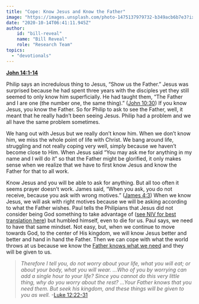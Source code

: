 ```yaml
---
title: "Cope: Know Jesus and Know the Father"
image: "https://images.unsplash.com/photo-1475137979732-b349acb6b7e3?ixlib=rb-1.2.1&amp;q=85&amp;fm=jpg&amp;crop=entropy&amp;cs=srgb&amp;ixid=eyJhcHBfaWQiOjk2NjF9"
date: "2020-10-14T06:41:11.945Z"
author:
    id: "bill-reveal"
    name: "Bill Reveal"
    role: "Research Team"
topics:
  - "devotionals"
---
```

[**John 14:1-14**][1]

Philip says an incredulous thing to Jesus, “Show us the Father.” Jesus was surprised because he had spent three years with the disciples yet they still seemed to only know him superficially. He had taught them, “The Father and I are one (the number one, the same thing).” ([John 10:30][2]) If you know Jesus, you know the Father. So for Philip to ask to see the Father, well, it meant that he really hadn’t been seeing Jesus. Philip had a problem and we all have the same problem sometimes.

We hang out with Jesus but we really don’t know him. When we don’t know him, we miss the whole point of life with Christ. We bang around life, struggling and not really coping very well, simply because we haven’t become close to Him. When Jesus said “You may ask me for anything in my name and I will do it” so that the Father might be glorified, it only makes sense when we realize that we have to first know Jesus and know the Father for that to all work.

Know Jesus and you will be able to ask for anything. But all too often it seems prayer doesn’t work. James said, “When you ask, you do not receive, because you ask with wrong motives.” ([James 4:3][3]) When we know Jesus, we will ask with right motives because we will be asking according to what the Father wishes. Paul tells the Philipians that Jesus did not consider being God something to take advantage of ([see NIV for best translation here][4]) but humbled himself, even to die for us. Paul says, we need to have that same mindset. Not easy, but, when we continue to move towards God, to the center of His kingdom, we will know Jesus better and better and hand in hand the Father. Then we can cope with what the world throws at us because we know the [Father knows what we need][5] and they will be given to us.

> _Therefore I tell you, do not worry about your life, what you will eat; or about your body, what you will wear. ...Who of you by worrying can add a single hour to your life? Since you cannot do this very little thing, why do you worry about the rest? ...Your Father knows that you need them. But seek his kingdom, and these things will be given to you as well._ -[Luke 12:22-31][6]

[1]: https://biblehub.com/john/14.htm
[2]: https://biblehub.com/john/10-30.htm
[3]: https://biblehub.com/james/4-3.htm
[4]: https://biblehub.com/philippians/2-6.htm
[5]: https://biblehub.com/luke/12-31.htm
[6]: https://biblehub.com/luke/12-31.htm
